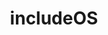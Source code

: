 ---
codehost: https://github.com/https://github.com/includeos
gitter: https://gitter.im/hioa-cs/IncludeOS
logohandle: includeos
sort: includeos
title: includeOS
website: http://www.includeos.org/
wikipedia: https://en.wikipedia.org/wiki/IncludeOS
---